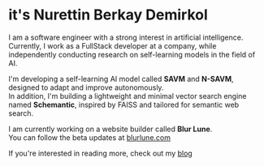 # it's Nurettin Berkay Demirkol

I am a software engineer with a strong interest in artificial intelligence. Currently, I work as a FullStack developer at a company, while independently conducting research on self-learning models in the field of AI.

I'm developing a self-learning AI model called **SAVM** and **N-SAVM**, designed to adapt and improve autonomously.  
In addition, I'm building a lightweight and minimal vector search engine named **Schemantic**, inspired by FAISS and tailored for semantic web search.

I am currently working on a website builder called **Blur Lune**.  
You can follow the beta updates at [blurlune.com](https://blurlune.com)

If you're interested in reading more, check out my [blog](https://medium.com/@berkaydemirkol)
